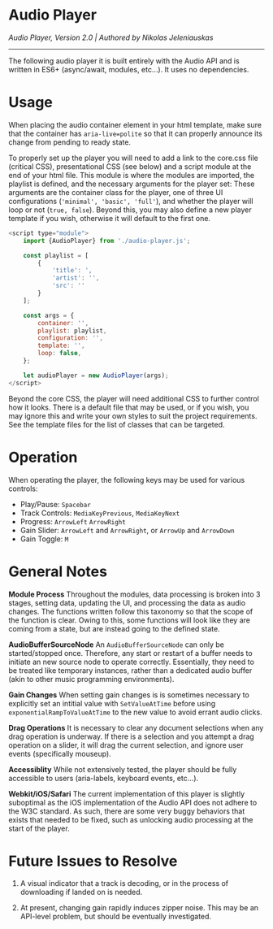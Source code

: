 # Audio Player
*Audio Player, Version 2.0 | Authored by Nikolas Jeleniauskas*

-----
The following audio player it is built entirely with the Audio API and is written in ES6+ (async/await, modules, etc…). It uses no dependencies.



# Usage
When placing the audio container element in your html template, make sure that the container has `aria-live=polite` so that it can properly announce its change from pending to ready state.



To properly set up the player you will need to add a link to the core.css file (critical CSS), presentational CSS (see below) and a script module at the end of your html file. This module is where the modules are imported, the playlist is defined, and the necessary arguments for the player set: These arguments are the container class for the player, one of three UI configurations (`'minimal', 'basic', 'full'`), and whether the player will loop or not (`true, false`). Beyond this, you may also define a new player template if you wish, otherwise it will default to the first one.



```javascript
<script type="module">
	import {AudioPlayer} from './audio-player.js';

	const playlist = [
		{
			'title': ',
			'artist': '',
			'src': ''
		}
	];

	const args = {
		container: '',
		playlist: playlist,
		configuration: '',
		template: '',
		loop: false,
	};

	let audioPlayer = new AudioPlayer(args);
</script>
```



Beyond the core CSS, the player will need additional CSS to further control how it looks. There is a default file that may be used, or if you wish, you may ignore this and write your own styles to suit the project requirements. See the template files for the list of classes that can be targeted.



# Operation
When operating the player, the following keys may be used for various controls:
- Play/Pause: `Spacebar`
- Track Controls: `MediaKeyPrevious`, `MediaKeyNext`
- Progress: `ArrowLeft` `ArrowRight`
- Gain Slider: `ArrowLeft` and `ArrowRight`, or `ArrowUp` and `ArrowDown`
- Gain Toggle: `M`



# General Notes
**Module Process**
Throughout the modules, data processing is broken into 3 stages, setting data, updating the UI, and processing the data as audio changes. The functions written follow this taxonomy so that the scope of the function is clear. Owing to this, some functions will look like they are coming from a state, but are instead going to the defined state.



**AudioBufferSourceNode**
An `AudioBufferSourceNode` can only be started/stopped once. Therefore, any start or restart of a buffer needs to initiate an new source node to operate correctly. Essentially, they need to be treated like temporary instances, rather than a dedicated audio buffer (akin to other music programming environments).



**Gain Changes**
When setting gain changes is is sometimes necessary to explicitly set an intitial value with `SetValueAtTime` before using `exponentialRampToValueAtTime` to the new value to avoid errant audio clicks.



**Drag Operations**
It is necessary to clear any document selections when any drag operation is underway. If there is a selection and you attempt a drag operation on a slider, it will drag the current selection, and ignore user events (specifically mouseup).



**Accessiblity**
While not extensively tested, the player should be fully accessible to users (aria-labels, keyboard events, etc…).



**Webkit/iOS/Safari**
The current implementation of this player is slightly suboptimal as the iOS implementation of the Audio API does not adhere to the W3C standard. As such, there are some very buggy behaviors that exists that needed to be fixed, such as unlocking audio processing at the start of the player.



# Future Issues to Resolve
1. A visual indicator that a track is decoding, or in the process of downloading if landed on is needed.

2. At present, changing gain rapidly induces zipper noise. This may be an API-level problem, but should be eventually investigated.